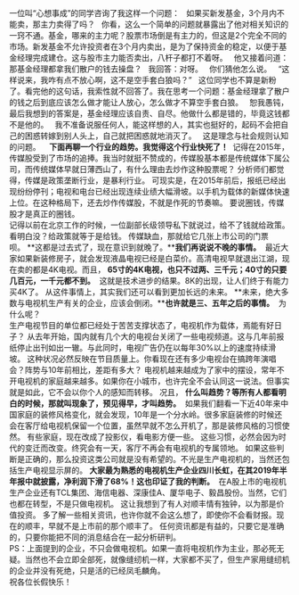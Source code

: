   
一位叫“心想事成”的同学咨询了我这样一个问题：
 
如果买新发基金，3个月内不能卖，那主力卖得了吗？
 
你看，这么一个简单的问题就暴露出了他对相关知识的一窍不通。基金，哪来的主力呢？股票市场倒是有主力的，但这是2个完全不同的市场。新发基金不允许投资者在3个月内卖出，是为了保持资金的稳定，以便于基金经理完成建仓。这与股市主力能否卖出，八杆子都打不着呀。
 
他又接着问道：那基金经理都拿我们散户的钱去操盘？
 
我回答：对呀。
 
你们猜他怎么说。
 
“这样说来，我咋有点不放心啊，这不是空手套白狼吗？”
 
这位同学也不算是新粉了。看完他的这句话，我索性就不回答了。我在思考一个问题：基金经理拿了散户的钱之后到底应该怎么做才能让人放心，怎么做才不算空手套白狼。
 
恕我愚钝，最后我想到的答案是，基金经理应该自责、自尽。他做什么都是错的，毕竟这钱都不是他的。
 
我不准备说服任何人，能这样想的人，其实也挺好的，起码不会把自己的困惑转嫁到别人头上，自己就把困惑就地消灭了。
 
这是理念与社会规则认知的问题。 
 
**下面再聊一个行业的趋势。我觉得这个行业快死了！**
  记得在2015年，传媒股受到了市场的追捧。我当时就挺不赞成的，传媒股基本都是传统媒体下属公司，而传统媒体早就日薄西山了，有什么理由去炒作这种股票呢？ 分析师们都觉得，传媒是政策垄断行业，是暴利行业。 可现实是，在2015年前后，报纸已经出现纷纷停刊；电视和电台已经出现连续业绩大幅滑坡。以手机为载体的新媒体快速上位。在这种格局下，还去炒作传媒股，不就是作死的节奏嘛。 要说圈钱，传媒股才是真正的圈钱。  
记得以前在北京工作的时候，一位副部长级领导私下就说过，给不了钱就给政策。看明白没？给政策就等于是给钱。 传媒缺血，那就给它几张上市公司的门票呗。 **这都是过去式了，现在意识到就晚了。****我们再说说不晚的事情。**  最近大家如果新装修房子，就会发现液晶电视已经是白菜价。高清电视早就退出江湖，现在卖的都是4K电视。而且， **65寸的4K电视，也只不过两、三千元；40寸的只要几百元，一千元都不到。**  这就是技术进步的结果。8K的出现，让人们终于有能力买4K了。 从这件事情上，其实我们还可以看到更加长远的未来。 **未来，绝大多数与电视机生产有关的企业，应该会倒闭。****也许就是三、五年之后的事情。**  为什么呢？   
生产电视节目的单位都已经处于苦苦支撑状态了，电视机作为载体，焉能有好日子？ 从去年开始，国内就有几个大的电视台关闭了一些电视频道。这与几年前报纸停止出刊如出一辙。与此同时，电视广告仍在以每年30%以上的速度持续滑坡。 这种状况必然反映在节目质量上。你看现在还有多少电视台在搞跨年演唱会？阵势与10年前相比，差距有多大？ 电视机越来越成为了家中的摆设，常年不开电视机的家庭越来越多。如果你在小城市，也许完全不会认同这一说法。但事实就是如此，它不会以你个人的感知而转移。 况且， **什么叫趋势？等所有人都看明白的时候，那就叫现象了，预见得早，才叫趋势。**  如果我们翻看一下近40年来中国家庭的装修风格变化，就会发现，10年是一个分水岭。很多家庭装修的时候还会在客厅给电视机保留一个位置，虽然早就不怎么开机了，那是装修风格的习惯使然。 有些家庭，现在改成了投影仪，看电影方便一些。 这些习惯，必然会因为时代的变迁而改变。终究会有一天，客厅不再会有电视机的专属领地。 如果这些判断是正确的，那么投资这类公司就是没有希望的。不光是生产电视机的，当然还包括生产电视显示屏的。 **大家最为熟悉的电视机生产企业四川长虹，在其2019年半年报中就披露，净利润下滑了68%！这也印证了我的判断。**  在A股上市的电视机生产企业还有TCL集团、海信电器、深康佳A、厦华电子、毅昌股份。当然，它们也都在转型，不是只做电视机。 这让我想到了有人对顺丰情有独钟，以为那是价值投资。 多了解一些相关资讯，也许你就不会这么想了，即使你不会看财报。现在的顺丰，早就不是上市前的那个顺丰了。 任何资讯都是有益的，只要它是准确的，只要你能把不同的消息结合在一起分析研判。  
PS：上面提到的企业，不只会做电视机。如果一直将电视机作为主业，那必死无疑。当然也不会立即全部死，就像缝纫机一样，大家都不买了，但生产家用缝纫机的企业并没有死绝，只是活的已经凤毛麟角。  
祝各位长假快乐！